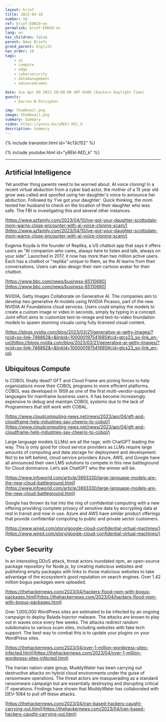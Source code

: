 ```yaml
---
layout: brief
title: 2023-04-10
number: 10
ref: brief-EDW10-en
permalink: brief-EDW10-en
lang: en
has_children: false
parent: News Briefs
grand_parent: English
nav_order: 10
tags:
    - ai
    - compute
    - edge
    - cybersecurity
    - datamanagement
    - advancedcomms

date: Sun Apr 09 2023 20:00:00 GMT-0400 (Eastern Daylight Time)
guests:
    - Darren W Pulsipher

img: thumbnail.png
image: thumbnail.png
summary: Summary
video: https://youtu.be/yREkl-MZi_k
description: Summary
---
```



{% include transistor.html id="4c13c152" %}



{% include youtube.html id="yREkl-MZi_k" %}


---

## Artificial Intelligence

Yet another thing parents need to be worried about. AI voice cloning! In a recent virtual abduction from a cyber bad actor, the mother of a 15 year old grow was called and spoofed using her daughter's voice to announce her abduction. Followed by ‘I’ve got your daughter’. Quick thinking, the mom texted her husband to check on the location of their daughter who was safe. The FBI is investigating this and several other instances.

[https://www.azfamily.com/2023/04/10/ive-got-your-daughter-scottsdale-mom-warns-close-encounter-with-ai-voice-cloning-scam/](https://www.azfamily.com/2023/04/10/ive-got-your-daughter-scottsdale-mom-warns-close-encounter-with-ai-voice-cloning-scam/)

Eugenia Kuyda is the founder of Replika, a US chatbot app that says it offers users an "AI companion who cares, always here to listen and talk, always on your side". Launched in 2017, it now has more than two million active users. Each has a chatbot or "replika" unique to them, as the AI learns from their conversations. Users can also design their own cartoon avatar for their chatbot.

[https://www.bbc.com/news/business-65110680](https://www.bbc.com/news/business-65110680)

NVIDIA, Getty Images Collaborate on Generative AI. The companies aim to develop two generative AI models using NVIDIA Picasso, part of the new NVIDIA AI Foundations cloud services. Users could employ the models to create a custom image or video in seconds, simply by typing in a concept. Joint effort aims to customize text-to-image and text-to-video foundation models to spawn stunning visuals using fully licensed visual content.

[https://blogs.nvidia.com/blog/2023/03/21/generative-ai-getty-images/?ncid=so-link-748862&=&linkId=100000197541685#cid=gtcs23_so-link_en-us](https://blogs.nvidia.com/blog/2023/03/21/generative-ai-getty-images/?ncid=so-link-748862&=&linkId=100000197541685#cid=gtcs23_so-link_en-us)

## Ubiquitous Compute

Is COBOL finally dead? GFT and Cloud Frame are joining forces to help organizations move their COBOL programs to more efficient platforms. COBOL was developed in 1959 as one of the first multi-vendor-supported languages for mainframe business users.  It has become increasingly expensive to debug and maintain COBOL systems due to the lack of Programmers that still work with COBAL.

[https://www.cloudcomputing-news.net/news/2023/apr/04/gft-and-cloudframe-help-industries-say-cheerio-to-cobol/](https://www.cloudcomputing-news.net/news/2023/apr/04/gft-and-cloudframe-help-industries-say-cheerio-to-cobol/)

Large language models (LLMs) are all the rage, with ChatGPT leading the way. This is only good for cloud service providers as LLMs require large amounts of computing and data storage for deployment and development. Not to be left behind, cloud service providers Azure, AWS, and Google have all announced their own LMS solutions to compete in this new battleground for Cloud dominance. Let’s ask ChatGPT who the winner will be.

[https://www.infoworld.com/article/3693330/large-language-models-are-the-new-cloud-battleground.html](https://www.infoworld.com/article/3693330/large-language-models-are-the-new-cloud-battleground.html)

Google has thrown its hat into the ring of confidential computing with a new offering providing complete privacy of sensitive data by encrypting data at rest in transit and now in use. Azure and AWS have similar product offerings that provide confidential computing to public and private sector customers.

[https://www.wired.com/story/google-cloud-confidential-virtual-machines/](https://www.wired.com/story/google-cloud-confidential-virtual-machines/)

## Cyber Security

In an interesting DDoS attack, threat actors inundated npm, an open-source package repository for Node.js, by creating malicious websites and publishing empty packages with links to those malicious websites to take advantage of the ecosystem’s good reputation on search engines. Over 1.42 million bogus packages were uploaded.

[https://thehackernews.com/2023/04/hackers-flood-npm-with-bogus-packages.html](https://thehackernews.com/2023/04/hackers-flood-npm-with-bogus-packages.html)

Over 1,000,000 WordPress sites are estimated to be infected by an ongoing campaign to deploy Balada Injector malware. The attacks are known to play out in waves once every few weeks. The attacks redirect random subdomains to various scam sites, including websites with fake tech support. The best way to combat this is to update your plugins on your WordPress sites.

[https://thehackernews.com/2023/04/over-1-million-wordpress-sites-infected.html](https://thehackernews.com/2023/04/over-1-million-wordpress-sites-infected.html)

The Iranian nation-state group, MuddyWater has been carrying out destructive attacks on hybrid cloud environments under the guise of ransomware operations. The threat actors are masquerading as a standard ransomware campaign but are essentially destroying and disrupting critical IT operations. Findings have shown that MuddyWater has collaborated with DEV-1084 to pull off these attacks.

[https://thehackernews.com/2023/04/iran-based-hackers-caught-carrying-out.html](https://thehackernews.com/2023/04/iran-based-hackers-caught-carrying-out.html)


